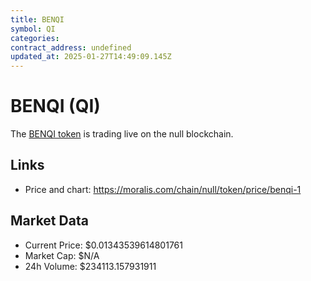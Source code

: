 ```yaml
---
title: BENQI
symbol: QI
categories: 
contract_address: undefined
updated_at: 2025-01-27T14:49:09.145Z
---
```


# BENQI (QI)
The [BENQI token](https://moralis.com/chain/null/token/price/benqi-1) is trading live on the null blockchain.

## Links
- Price and chart: https://moralis.com/chain/null/token/price/benqi-1

## Market Data
- Current Price: $0.01343539614801761
- Market Cap: $N/A
- 24h Volume: $234113.157931911
